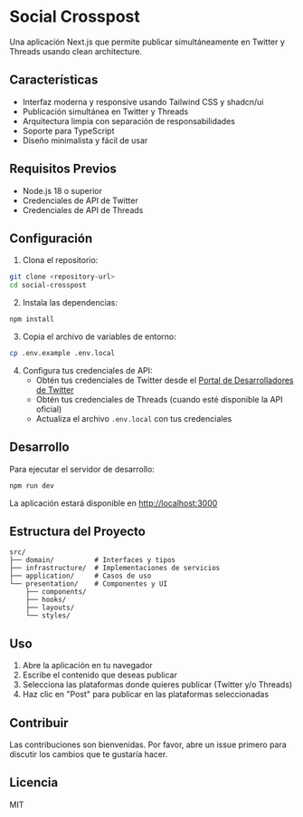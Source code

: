 # Social Crosspost

Una aplicación Next.js que permite publicar simultáneamente en Twitter y Threads usando clean architecture.

## Características

- Interfaz moderna y responsive usando Tailwind CSS y shadcn/ui
- Publicación simultánea en Twitter y Threads
- Arquitectura limpia con separación de responsabilidades
- Soporte para TypeScript
- Diseño minimalista y fácil de usar

## Requisitos Previos

- Node.js 18 o superior
- Credenciales de API de Twitter
- Credenciales de API de Threads

## Configuración

1. Clona el repositorio:
```bash
git clone <repository-url>
cd social-crosspost
```

2. Instala las dependencias:
```bash
npm install
```

3. Copia el archivo de variables de entorno:
```bash
cp .env.example .env.local
```

4. Configura tus credenciales de API:
   - Obtén tus credenciales de Twitter desde el [Portal de Desarrolladores de Twitter](https://developer.twitter.com)
   - Obtén tus credenciales de Threads (cuando esté disponible la API oficial)
   - Actualiza el archivo `.env.local` con tus credenciales

## Desarrollo

Para ejecutar el servidor de desarrollo:

```bash
npm run dev
```

La aplicación estará disponible en [http://localhost:3000](http://localhost:3000)

## Estructura del Proyecto

```
src/
├── domain/          # Interfaces y tipos
├── infrastructure/  # Implementaciones de servicios
├── application/     # Casos de uso
└── presentation/    # Componentes y UI
    ├── components/
    ├── hooks/
    ├── layouts/
    └── styles/
```

## Uso

1. Abre la aplicación en tu navegador
2. Escribe el contenido que deseas publicar
3. Selecciona las plataformas donde quieres publicar (Twitter y/o Threads)
4. Haz clic en "Post" para publicar en las plataformas seleccionadas

## Contribuir

Las contribuciones son bienvenidas. Por favor, abre un issue primero para discutir los cambios que te gustaría hacer.

## Licencia

MIT
